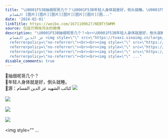 ```yaml
---
title: "\U0001F53B抽烟呢哥几个？\U0001F53B年轻人身体就是好，倒头就睡。\U0001F53B源：كتائب الشهيد عز الدين
  القسام [图片][图片][图片][图片][图片][图片][图..."
date: '2024-02-01'
linkTitle: https://weibo.com/1671109627/NEBTt5WMM
source: 包容万物恒河水的微博
description: "\U0001F53B抽烟呢哥几个？<br>\U0001F53B年轻人身体就是好，倒头就睡。<br>\U0001F53B源：كتائب الشهيد
  عز الدين القسام <img style=\"\" src=\"https://tvax1.sinaimg.cn/large/639b1bfbly1hmei76iezvj20z40jq7p4.jpg\"
  referrerpolicy=\"no-referrer\"><br><br><img style=\"\" src=\"https://tvax2.sinaimg.cn/large/639b1bfbly1hmei7jekp2j20z40jotn5.jpg\"
  referrerpolicy=\"no-referrer\"><br><br><img style=\"\" src=\"https://tvax2.sinaimg.cn/large/639b1bfbly1hmei7sq1chj20z30jggvd.jpg\"
  referrerpolicy=\"no-referrer\"><br><br><img style=\"\" src=\"https://tvax2.sinaimg.cn/large/639b1bfbly1hmei839it0j20za0jq4j3.jpg\"
  referrerpolicy=\"no-referrer\"><br><br><img style=\"\" ..."
disable_comments: true
---
```

🔻抽烟呢哥几个？<br>🔻年轻人身体就是好，倒头就睡。<br>🔻源：كتائب الشهيد عز الدين القسام <img style="" src="https://tvax1.sinaimg.cn/large/639b1bfbly1hmei76iezvj20z40jq7p4.jpg" referrerpolicy="no-referrer"><br><br><img style="" src="https://tvax2.sinaimg.cn/large/639b1bfbly1hmei7jekp2j20z40jotn5.jpg" referrerpolicy="no-referrer"><br><br><img style="" src="https://tvax2.sinaimg.cn/large/639b1bfbly1hmei7sq1chj20z30jggvd.jpg" referrerpolicy="no-referrer"><br><br><img style="" src="https://tvax2.sinaimg.cn/large/639b1bfbly1hmei839it0j20za0jq4j3.jpg" referrerpolicy="no-referrer"><br><br><img style="" ...